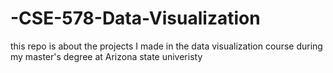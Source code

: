 # -CSE-578-Data-Visualization
this repo is about the projects I made in the data visualization course during my master's degree at Arizona state univeristy
